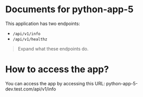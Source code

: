 # Documents for python-app-5

This application has two endpoints:
- `/api/v1/info`
- `/api/v1/healthz`

> Expand what these endpoints do.

# How to access the app?

You can access the app by accessing this URL: python-app-5-dev.test.com/api/v1/info
